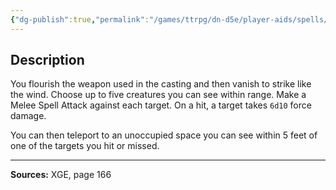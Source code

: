```yaml
---
{"dg-publish":true,"permalink":"/games/ttrpg/dn-d5e/player-aids/spells/level-5/steel-wind-strike/","tags":["TTRPG/DND/5e","somatic","material","Spell"],"noteIcon":""}
---
```



## Description
You flourish the weapon used in the casting and then vanish to strike like the wind.
Choose up to five creatures you can see within range.
Make a Melee Spell Attack against each target.
On a hit, a target takes `6d10` force damage.

You can then teleport to an unoccupied space you can see within 5 feet of one of the targets you hit or missed.

---

**Sources:** XGE, page 166

